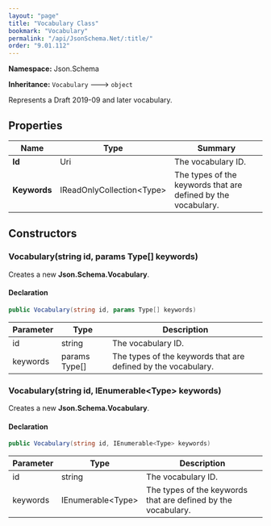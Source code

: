 ```yaml
---
layout: "page"
title: "Vocabulary Class"
bookmark: "Vocabulary"
permalink: "/api/JsonSchema.Net/:title/"
order: "9.01.112"
---
```

**Namespace:** Json.Schema

**Inheritance:**
`Vocabulary`
 🡒 
`object`

Represents a Draft 2019-09 and later vocabulary.

## Properties

| Name | Type | Summary |
|---|---|---|
| **Id** | Uri | The vocabulary ID. |
| **Keywords** | IReadOnlyCollection\<Type\> | The types of the keywords that are defined by the vocabulary. |

## Constructors

### Vocabulary(string id, params Type[] keywords)

Creates a new **Json.Schema.Vocabulary**.

#### Declaration

```c#
public Vocabulary(string id, params Type[] keywords)
```

| Parameter | Type | Description |
|---|---|---|
| id | string | The vocabulary ID. |
| keywords | params Type[] | The types of the keywords that are defined by the vocabulary. |


### Vocabulary(string id, IEnumerable\<Type\> keywords)

Creates a new **Json.Schema.Vocabulary**.

#### Declaration

```c#
public Vocabulary(string id, IEnumerable<Type> keywords)
```

| Parameter | Type | Description |
|---|---|---|
| id | string | The vocabulary ID. |
| keywords | IEnumerable\<Type\> | The types of the keywords that are defined by the vocabulary. |


